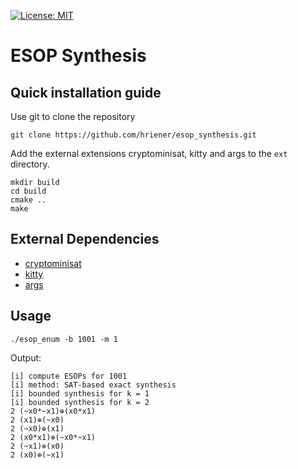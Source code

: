 [![License: MIT](https://img.shields.io/badge/License-MIT-yellow.svg)](https://opensource.org/licenses/MIT)

# ESOP Synthesis

## Quick installation guide

Use git to clone the repository

    git clone https://github.com/hriener/esop_synthesis.git

Add the external extensions cryptominisat, kitty and args to the `ext` directory.

    mkdir build
    cd build
    cmake ..
    make

## External Dependencies

* [cryptominisat](https://github.com/msoos/cryptominisat)
* [kitty](https://github.com/msoeken/kitty)
* [args](https://github.com/Taywee/args)

## Usage

    ./esop_enum -b 1001 -m 1
    
 Output:
    
    [i] compute ESOPs for 1001
    [i] method: SAT-based exact synthesis
    [i] bounded synthesis for k = 1
    [i] bounded synthesis for k = 2
    2 (~x0*~x1)⊕(x0*x1)
    2 (x1)⊕(~x0)
    2 (~x0)⊕(x1)
    2 (x0*x1)⊕(~x0*~x1)
    2 (~x1)⊕(x0)
    2 (x0)⊕(~x1)
